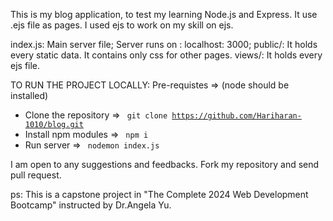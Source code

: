 This is my blog application, to test my learning Node.js and Express. It use .ejs file as pages. I used ejs to work on my skill on ejs. 

index.js:
  Main server file;
  Server runs on : localhost: 3000;
public/:
  It holds every static data.
  It contains only css for other pages.
views/:
  It holds every ejs file.

  TO RUN THE PROJECT LOCALLY:
  Pre-requistes => (node should be installed)
  * Clone the repository => <code> git clone https://github.com/Hariharan-1010/blog.git </code>
  * Install npm modules => <code> npm i </code>
  * Run server => <code> nodemon index.js </code>

I am open to any suggestions and feedbacks.
Fork my repository and send pull request. 

ps: This is a capstone project in "The Complete 2024 Web Development Bootcamp" instructed by Dr.Angela Yu.
